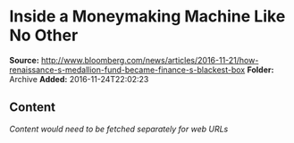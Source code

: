 # Inside a Moneymaking Machine Like No Other

**Source:** http://www.bloomberg.com/news/articles/2016-11-21/how-renaissance-s-medallion-fund-became-finance-s-blackest-box
**Folder:** Archive
**Added:** 2016-11-24T22:02:23




## Content
*Content would need to be fetched separately for web URLs*
